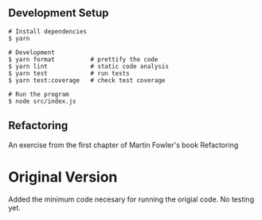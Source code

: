 ## Development Setup

```
# Install dependencies
$ yarn

# Development
$ yarn format          # prettify the code
$ yarn lint            # static code analysis
$ yarn test            # run tests
$ yarn test:coverage   # check test coverage

# Run the program
$ node src/index.js
```

## Refactoring
An exercise from the first chapter of Martin Fowler's book Refactoring

# Original Version
Added the minimum code necesary for running the origial code.
No testing yet.
